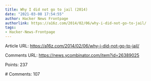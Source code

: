 ```yaml
---
title: Why I did not go to jail (2014)
date: "2021-03-08 17:54:55"
author: Hacker News Frontpage
authorlink: https://a16z.com/2014/02/06/why-i-did-not-go-to-jail/
tags:
- Hacker-News-Frontpage
---
```


<p>Article URL: <a href="https://a16z.com/2014/02/06/why-i-did-not-go-to-jail/">https://a16z.com/2014/02/06/why-i-did-not-go-to-jail/</a></p>
<p>Comments URL: <a href="https://news.ycombinator.com/item?id=26389025">https://news.ycombinator.com/item?id=26389025</a></p>
<p>Points: 237</p>
<p># Comments: 107</p>
